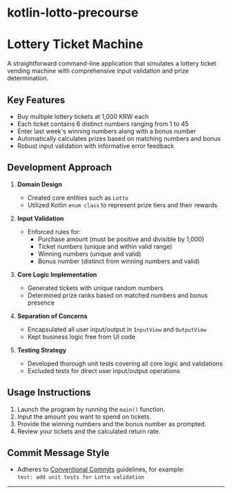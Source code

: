 # kotlin-lotto-precourse

# Lottery Ticket Machine

A straightforward command-line application that simulates a lottery ticket vending machine with comprehensive input validation and prize determination.

## Key Features

- Buy multiple lottery tickets at 1,000 KRW each
- Each ticket contains 6 distinct numbers ranging from 1 to 45
- Enter last week's winning numbers along with a bonus number
- Automatically calculates prizes based on matching numbers and bonus
- Robust input validation with informative error feedback

## Development Approach

1. **Domain Design**
   - Created core entities such as `Lotto`
   - Utilized Kotlin `enum class` to represent prize tiers and their rewards

2. **Input Validation**
   - Enforced rules for:
      - Purchase amount (must be positive and divisible by 1,000)
      - Ticket numbers (unique and within valid range)
      - Winning numbers (unique and valid)
      - Bonus number (distinct from winning numbers and valid)

3. **Core Logic Implementation**
   - Generated tickets with unique random numbers
   - Determined prize ranks based on matched numbers and bonus presence

4. **Separation of Concerns**
   - Encapsulated all user input/output in `InputView` and `OutputView`
   - Kept business logic free from UI code

5. **Testing Strategy**
   - Developed thorough unit tests covering all core logic and validations
   - Excluded tests for direct user input/output operations

## Usage Instructions

1. Launch the program by running the `main()` function.
2. Input the amount you want to spend on tickets.
3. Provide the winning numbers and the bonus number as prompted.
4. Review your tickets and the calculated return rate.

## Commit Message Style

- Adheres to [Conventional Commits](https://www.conventionalcommits.org/) guidelines, for example:  
  `test: add unit tests for Lotto validation`

---